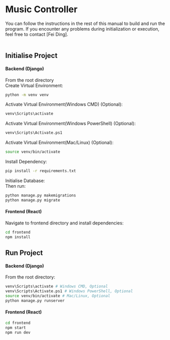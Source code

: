 # Music Controller
You can follow the instructions in the rest of this manual to build and run the program. If you encounter any problems during initialization or execution, feel free to contact [Fei Ding].<br><br>

## Initialise Project
#### Backend (Django)
From the root directory<br>
Create Virtual Environment:
```bash
python -m venv venv
```

Activate Virtual Environment(Windows CMD) (Optional):
```bash
venv\Scripts\activate
```

Activate Virtual Environment(Windows PowerShell) (Optional):
```bash
venv\Scripts\Activate.ps1
```

Activate Virtual Environment(Mac/Linux) (Optional):
```bash
source venv/bin/activate
```

Install Dependency:
```bash
pip install -r requirements.txt
```

Initialise Database:<br>
Then run:
```bash
python manage.py makemigrations
python manage.py migrate
```

#### Frontend (React)
Navigate to frontend directory and install dependencies:
```bash
cd frontend
npm install
```


## Run Project
#### Backend (Django)
From the root directory:
```bash
venv\Scripts\activate # Windows CMD, Optional
venv\Scripts\Activate.ps1 # Windows PowerShell, Optional
source venv/bin/activate # Mac/Linux, Optional
python manage.py runserver
```

#### Frontend (React)
```bash
cd frontend
npm start
npm run dev
```